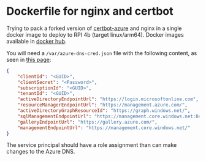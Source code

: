 # Dockerfile for nginx and certbot

Trying to pack a forked version of [certbot-azure](https://github.com/dodekanisou/certbot-azure) and nginx in a single docker image to deploy to RPI 4b (target linux/arm64). Docker images available in [docker hub](https://hub.docker.com/r/dodekanisou/nginx-with-certbot/tags).

You will need a `/var/azure-dns-cred.json` file with the following content, as seen in [this page](https://docs.microsoft.com/en-us/azure/developer/github/connect-from-azure):

``` json
{
    "clientId": "<GUID>",
    "clientSecret": "<Password>",
    "subscriptionId": "<GUID>",
    "tenantId": "<GUID>",
    "activeDirectoryEndpointUrl": "https://login.microsoftonline.com",
    "resourceManagerEndpointUrl": "https://management.azure.com/",
    "activeDirectoryGraphResourceId": "https://graph.windows.net/",
    "sqlManagementEndpointUrl": "https://management.core.windows.net:8443/",
    "galleryEndpointUrl": "https://gallery.azure.com/",
    "managementEndpointUrl": "https://management.core.windows.net/"
}
```

The service principal should have a role assignment than can make changes to the Azure DNS.
